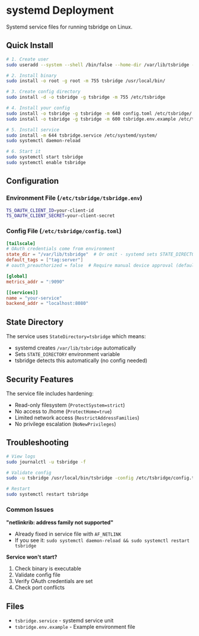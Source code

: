 # systemd Deployment

Systemd service files for running tsbridge on Linux.

## Quick Install

```bash
# 1. Create user
sudo useradd --system --shell /bin/false --home-dir /var/lib/tsbridge --create-home tsbridge

# 2. Install binary
sudo install -o root -g root -m 755 tsbridge /usr/local/bin/

# 3. Create config directory
sudo install -d -o tsbridge -g tsbridge -m 755 /etc/tsbridge

# 4. Install your config
sudo install -o tsbridge -g tsbridge -m 640 config.toml /etc/tsbridge/
sudo install -o tsbridge -g tsbridge -m 600 tsbridge.env.example /etc/tsbridge/tsbridge.env

# 5. Install service
sudo install -m 644 tsbridge.service /etc/systemd/system/
sudo systemctl daemon-reload

# 6. Start it
sudo systemctl start tsbridge
sudo systemctl enable tsbridge
```

## Configuration

### Environment File (`/etc/tsbridge/tsbridge.env`)

```bash
TS_OAUTH_CLIENT_ID=your-client-id
TS_OAUTH_CLIENT_SECRET=your-client-secret
```

### Config File (`/etc/tsbridge/config.toml`)

```toml
[tailscale]
# OAuth credentials come from environment
state_dir = "/var/lib/tsbridge"  # Or omit - systemd sets STATE_DIRECTORY
default_tags = ["tag:server"]
# oauth_preauthorized = false  # Require manual device approval (default: true)

[global]
metrics_addr = ":9090"

[[services]]
name = "your-service"
backend_addr = "localhost:8080"
```

## State Directory

The service uses `StateDirectory=tsbridge` which means:
- systemd creates `/var/lib/tsbridge` automatically
- Sets `STATE_DIRECTORY` environment variable
- tsbridge detects this automatically (no config needed)

## Security Features

The service file includes hardening:
- Read-only filesystem (`ProtectSystem=strict`)
- No access to /home (`ProtectHome=true`)
- Limited network access (`RestrictAddressFamilies`)
- No privilege escalation (`NoNewPrivileges`)

## Troubleshooting

```bash
# View logs
sudo journalctl -u tsbridge -f

# Validate config
sudo -u tsbridge /usr/local/bin/tsbridge -config /etc/tsbridge/config.toml -validate

# Restart
sudo systemctl restart tsbridge
```

### Common Issues

**"netlinkrib: address family not supported"**
- Already fixed in service file with `AF_NETLINK`
- If you see it: `sudo systemctl daemon-reload && sudo systemctl restart tsbridge`

**Service won't start?**
1. Check binary is executable
2. Validate config file
3. Verify OAuth credentials are set
4. Check port conflicts

## Files

- `tsbridge.service` - systemd service unit
- `tsbridge.env.example` - Example environment file